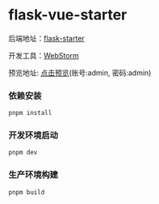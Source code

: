 # flask-vue-starter

后端地址：[flask-starter](https://github.com/difffffft/flask-starter)

开发工具：[WebStorm](https://www.jetbrains.com/webstorm/)

预览地址: [点击预览](http://admin.difffffft.com/)(账号:admin, 密码:admin)

### 依赖安装

```sh
pnpm install
```

### 开发环境启动

```sh
pnpm dev
```

### 生产环境构建

```sh
pnpm build
```
